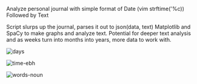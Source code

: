 Analyze personal journal with simple format of 
Date (vim strftime('%c)) 
Followed by Text

Script slurps up the journal, parses it out to json(data, text)
Matplotlib and SpaCy to make graphs and analyze text. Potential for deeper text analysis and as weeks turn into months into years, more data to work with.

![days](https://github.com/briggsreschke/vim-journal/assets/16325768/d069cb8e-e8e6-4cdb-9c2e-57bae14aef39)

![time-ebh](https://github.com/briggsreschke/vim-journal/assets/16325768/4c908734-d8af-448e-8f8f-d91a3a113691)

![words-noun](https://github.com/briggsreschke/vim-journal/assets/16325768/cb9d76e8-ff8e-4a26-8526-df181d4c3cd7)






